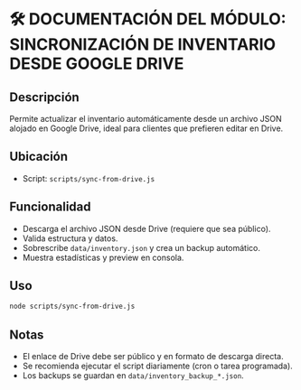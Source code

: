 # 🛠️ DOCUMENTACIÓN DEL MÓDULO: SINCRONIZACIÓN DE INVENTARIO DESDE GOOGLE DRIVE

## Descripción
Permite actualizar el inventario automáticamente desde un archivo JSON alojado en Google Drive, ideal para clientes que prefieren editar en Drive.

## Ubicación
- Script: `scripts/sync-from-drive.js`

## Funcionalidad
- Descarga el archivo JSON desde Drive (requiere que sea público).
- Valida estructura y datos.
- Sobrescribe `data/inventory.json` y crea un backup automático.
- Muestra estadísticas y preview en consola.

## Uso
```sh
node scripts/sync-from-drive.js
```

## Notas
- El enlace de Drive debe ser público y en formato de descarga directa.
- Se recomienda ejecutar el script diariamente (cron o tarea programada).
- Los backups se guardan en `data/inventory_backup_*.json`.
